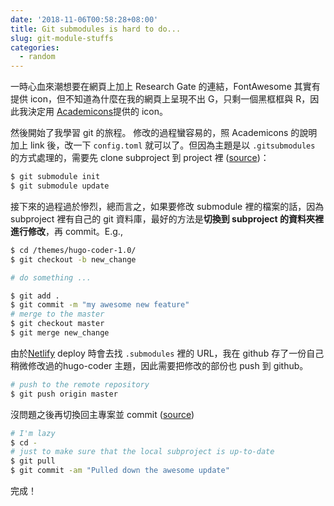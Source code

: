 ```yaml
---
date: '2018-11-06T00:58:28+08:00'
title: Git submodules is hard to do...
slug: git-module-stuffs
categories:
  - random
---
```


一時心血來潮想要在網頁上加上 Research Gate 的連結，FontAwesome 其實有提供 icon，但不知道為什麼在我的網頁上呈現不出 G，只剩一個黑框框與 R，因此我決定用 [Academicons](https://jpswalsh.github.io/academicons/)提供的 icon。

然後開始了我學習 git 的旅程。
修改的過程蠻容易的，照 Academicons 的說明加上 link 後，改一下 `config.toml` 就可以了。但因為主題是以 `.gitsubmodules` 的方式處理的，需要先 clone subproject 到 project 裡 ([source](https://git-scm.com/book/zh-tw/v1/Git-%E5%B7%A5%E5%85%B7-%E5%AD%90%E6%A8%A1%E7%B5%84-Submodules))：

```bash
$ git submodule init
$ git submodule update
```
接下來的過程過於慘烈，總而言之，如果要修改 submodule 裡的檔案的話，因為subproject 裡有自己的 git 資料庫，最好的方法是**切換到 subproject 的資料夾裡進行修改**，再 commit。E.g., 

```bash
$ cd /themes/hugo-coder-1.0/
$ git checkout -b new_change

# do something ...

$ git add .
$ git commit -m "my awesome new feature"
# merge to the master
$ git checkout master
$ git merge new_change
```

由於[Netlify](https://www.netlify.com/) deploy 時會去找 `.submodules` 裡的 URL，我在 github 存了一份自己稍微修改過的hugo-coder 主題，因此需要把修改的部份也 push 到 github。

```bash
# push to the remote repository
$ git push origin master
```

沒問題之後再切換回主專案並 commit ([source](https://stackoverflow.com/questions/5828324/update-git-submodule-to-latest-commit-on-origin))

```bash
# I'm lazy
$ cd -
# just to make sure that the local subproject is up-to-date
$ git pull
$ git commit -am "Pulled down the awesome update"
```

完成！